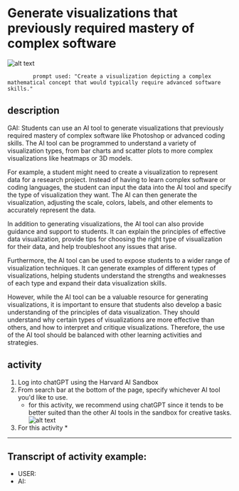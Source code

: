 # Generate visualizations that previously required mastery of complex software

![alt text](https://files.slack.com/files-pri/T0HTW3H0V-F0609P3LLCX/oue_001.png?pub_secret=8889fabe3d)

            prompt used: "Create a visualization depicting a complex mathematical concept that would typically require advanced software skills."
            
## description
GAI: Students can use an AI tool to generate visualizations that previously required mastery of complex software like Photoshop or advanced coding skills. The AI tool can be programmed to understand a variety of visualization types, from bar charts and scatter plots to more complex visualizations like heatmaps or 3D models.

For example, a student might need to create a visualization to represent data for a research project. Instead of having to learn complex software or coding languages, the student can input the data into the AI tool and specify the type of visualization they want. The AI can then generate the visualization, adjusting the scale, colors, labels, and other elements to accurately represent the data.

In addition to generating visualizations, the AI tool can also provide guidance and support to students. It can explain the principles of effective data visualization, provide tips for choosing the right type of visualization for their data, and help troubleshoot any issues that arise.

Furthermore, the AI tool can be used to expose students to a wider range of visualization techniques. It can generate examples of different types of visualizations, helping students understand the strengths and weaknesses of each type and expand their data visualization skills.

However, while the AI tool can be a valuable resource for generating visualizations, it is important to ensure that students also develop a basic understanding of the principles of data visualization. They should understand why certain types of visualizations are more effective than others, and how to interpret and critique visualizations. Therefore, the use of the AI tool should be balanced with other learning activities and strategies.

## activity
1. Log into chatGPT using the Harvard AI Sandbox
2. From search bar at the bottom of the page, specify whichever AI tool you'd like to use.
    * for this activity, we recommend using chatGPT since it tends to be better suited than the other AI tools in the sandbox for creative tasks.
![alt text](https://files.slack.com/files-pri/T0HTW3H0V-F0612HG51ND/video_to_gif__6_..gif?pub_secret=4e1c91c9ce)
3. For this activity
    * 

---

## Transcript of activity example:

* USER:
* AI: 